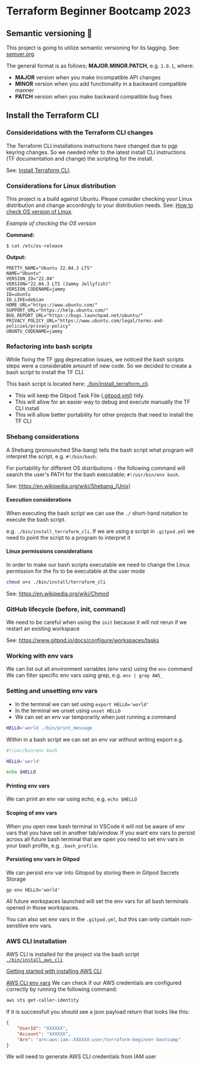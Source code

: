 # Terraform Beginner Bootcamp 2023

## Semantic versioning :mage: 

This project is going to utilize semantic versioning for its tagging. See: [semver.org](https://semver.org/).

The general format is as follows;
**MAJOR.MINOR.PATCH**, e.g. `1.0.1`, where:
- **MAJOR** version when you make incompatible API changes
- **MINOR** version when you add functionality in a backward compatible manner
- **PATCH** version when you make backward compatible bug fixes

## Install the Terraform CLI

### Consideridations with the Terraform CLI changes

The Terraform CLI installations instructions have changed due to pgp keyring changes. So we needed refer to the latest install CLI instructions (TF documentation and change) the scripting for the install. 

See: [Install Terraform CLI](https://developer.hashicorp.com/terraform/tutorials/aws-get-started/install-cli).

### Considerations for Linux distribution

This project is a build against Ubuntu. Please consider checking your Linux distribution and change accordingly to your distribution needs. See: [How to check OS version of Linux](https://www.cyberciti.biz/faq/how-to-check-os-version-in-linux-command-line/).

_Example of checking the OS version_

**Command:**
```
$ cat /etc/os-release
```

**Output:**
```
PRETTY_NAME="Ubuntu 22.04.3 LTS"
NAME="Ubuntu"
VERSION_ID="22.04"
VERSION="22.04.3 LTS (Jammy Jellyfish)"
VERSION_CODENAME=jammy
ID=ubuntu
ID_LIKE=debian
HOME_URL="https://www.ubuntu.com/"
SUPPORT_URL="https://help.ubuntu.com/"
BUG_REPORT_URL="https://bugs.launchpad.net/ubuntu/"
PRIVACY_POLICY_URL="https://www.ubuntu.com/legal/terms-and-policies/privacy-policy"
UBUNTU_CODENAME=jammy
```

### Refactoring into bash scripts

While fixing the TF gpg deprecation issues, we noticed the bash scripts steps were a considerable amount of new code. So we decided to create a bash script to install the TF CLI. 

This bash script is located here: [./bin/install_terraform_cli](./bin/install_terraform_cli).

- This will keep the Gitpod Task File ([.gitpod.yml](.gitpod.yml)) tidy.
- This will allow for an easier way to debug and execute manually  the TF CLI install
- This will allow better portability for other projects that need to install the TF CLI

### Shebang considerations

A Shebang (pronounched Sha-bang) tells the bash script what program will interpret the script, e.g. `#!/bin/bash`.

For portability for different OS distributions - the following command will search the user's PATH for the bash executable; `#!/usr/bin/env bash`.

See: https://en.wikipedia.org/wiki/Shebang_(Unix)

#### Execution considerations

When executing the bash script we can use the `./` short-hand notation to execute the bash script.

e.g. `./bin/install_terraform_cli`. If we are using a script in `.gitpod.yml` we need to point the script to a program to interpret it

#### Linux permissions considerations

In order to make our bash scripts executable we need to change the Linux permission for the fix to be executable at the user mode

```sh
chmod u+x ./bin/install/terraform_cli
```

See: https://en.wikipedia.org/wiki/Chmod

### GitHub lifecycle (before, init, command)

We need to be careful when using the `init` because it will not rerun if we restart an existing workspace

See: https://www.gitpod.io/docs/configure/workspaces/tasks

### Working with env vars

We can list out all environment variables (env vars) using the `env` command
We can filter specific env vars using grep, e.g. `env | grep AWS_`

### Setting and unsetting env vars

- In the terminal we can set using `export HELLO='world'`
- In the terminal we unset using `unset HELLO`
- We can set an env var temporarily when just running a command

```sh
HELLO='world ./bin/print_message
```

Within in a bash script we can set an env var without writing export e.g.

```sh
#!/usr/bin/env bash

HELLO='world'

echo $HELLO
```

#### Printing env vars

We can print an env var using echo, e.g. `echo $HELLO`

#### Scoping of env vars

When you open new bash terminal in VSCode it will not be aware of env vars that you have set in another tab/window. If you want env vars to persist across all future bash terminal that are open you need to set env vars in your bash profile, e.g. `.bash_profile`.

#### Persisting env vars in Gitpod

We can persist env var into Gitopod by storing them in Gitpod Secrets Storage

```
gp env HELLO='world'
```

All future workspaces launched will set the env vars for all bash terminals opened in those workspaces.

You can also set env vars in the `.gitpod.yml`, but this can only contain non-sensitive  env vars.

### AWS CLI installation

AWS CLI is installed for the project via the bash script [`./bin/install_aws_cli`](./bin/install_aws_cli)

[Getting started with installing AWS CLI](https://docs.aws.amazon.com/cli/latest/userguide/getting-started-install.html)

[AWS CLI env vars](https://docs.aws.amazon.com/cli/latest/userguide/cli-configure-envvars.html)
We can check if our AWS credentials are configured correctly by running the following command:

```sh
aws sts get-caller-identity
```

If it is successfull you should see a json payload return that looks like this:

```json
{
    "UserId": "XXXXXX",
    "Account": "XXXXXX",
    "Arn": "arn:aws:iam::XXXXXX:user/terraform-beginner-bootcamp"
}
```

We will need to generate AWS CLI credentials from IAM user